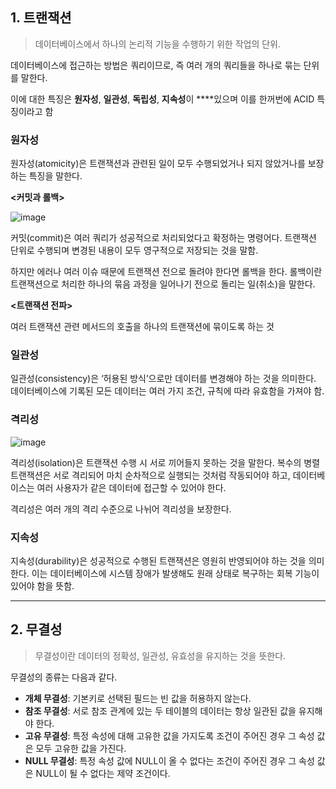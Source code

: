 ## 1. 트랜잭션

> 데이터베이스에서 하나의 논리적 기능을 수행하기 위한 작업의 단위.
> 

데이터베이스에 접근하는 방법은 쿼리이므로, 즉 여러 개의 쿼리들을 하나로 묶는 단위를 말한다.

이에 대한 특징은 **원자성**, **일관성**, **독립성**, **지속성**이 ****있으며 이를 한꺼번에 ACID 특징이라고 함

### 원자성

원자성(atomicity)은 트랜잭션과 관련된 일이 모두 수행되었거나 되지 않았거나를 보장하는 특징을 말한다.

**<커밋과 롤백>**

![image](https://user-images.githubusercontent.com/72758925/233773970-0d8d11cd-7ab8-48d7-86b3-47353d272ff8.png)

커밋(commit)은 여러 쿼리가 성공적으로 처리되었다고 확정하는 명령어다. 트랜잭션 단위로 수행되며 변경된 내용이 모두 영구적으로 저장되는 것을 말함.

하지만 에러나 여러 이슈 때문에 트랜잭션 전으로 돌려야 한다면 롤백을 한다. 롤백이란 트랜잭션으로 처리한 하나의 묶음 과정을 일어나기 전으로 돌리는 일(취소)을 말한다.

**<트랜잭션 전파>**

여러 트랜잭션 관련 메서드의 호출을 하나의 트랜잭션에 묶이도록 하는 것

### 일관성

일관성(consistency)은 ‘허용된 방식’으로만 데이터를 변경해야 하는 것을 의미한다. 데이터베이스에 기록된 모든 데이터는 여러 가지 조건, 규칙에 따라 유효함을 가져야 함.

### 격리성

![image](https://user-images.githubusercontent.com/72758925/233773999-d4b4db14-1a65-4303-ada0-19a73ea2d34c.png)

격리성(isolation)은 트랜잭션 수행 시 서로 끼어들지 못하는 것을 말한다. 복수의 병렬 트랜잭션은 서로 격리되어 마치 순차적으로 실행되는 것처럼 작동되어야 하고, 데이터베이스는 여러 사용자가 같은 데이터에 접근할 수 있어야 한다.

격리성은 여러 개의 격리 수준으로 나뉘어 격리성을 보장한다.

### 지속성

지속성(durability)은 성공적으로 수행된 트랜잭션은 영원히 반영되어야 하는 것을 의미한다. 이는 데이터베이스에 시스템 장애가 발생해도 원래 상태로 복구하는 회복 기능이 있어야 함을 뜻함.

---

## 2. 무결성

> 무결성이란 데이터의 정확성, 일관성, 유효성을 유지하는 것을 뜻한다.
> 

무결성의 종류는 다음과 같다.

- **개체 무결성**: 기본키로 선택된 필드는 빈 값을 허용하지 않는다.
- **참조 무결성**: 서로 참조 관계에 있는 두 테이블의 데이터는 항상 일관된 값을 유지해야 한다.
- **고유 무결성**: 특정 속성에 대해 고유한 값을 가지도록 조건이 주어진 경우 그 속성 값은 모두 고유한 값을 가진다.
- **NULL 무결성**: 특정 속성 값에 NULL이 올 수 없다는 조건이 주어진 경우 그 속성 값은 NULL이 될 수 없다는 제약 조건이다.